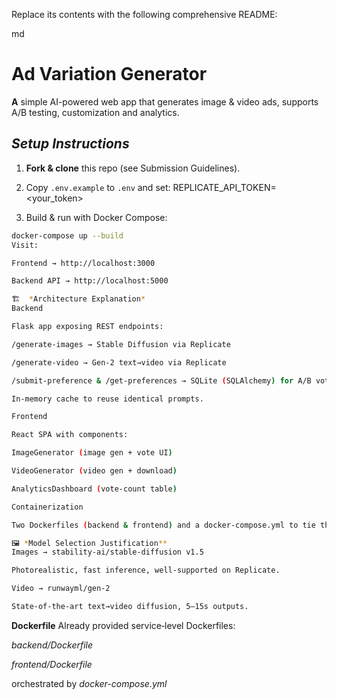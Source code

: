 Replace its contents with the following comprehensive README:

md

# Ad Variation Generator

**A** simple AI-powered web app that generates image & video ads, supports A/B testing, customization and analytics.

## _Setup Instructions_

1. **Fork & clone** this repo (see Submission Guidelines).
2. Copy `.env.example` to `.env` and set:
   REPLICATE_API_TOKEN=<your_token>

3. Build & run with Docker Compose:

```bash
docker-compose up --build
Visit:

Frontend → http://localhost:3000

Backend API → http://localhost:5000

🏗  *Architecture Explanation*
Backend

Flask app exposing REST endpoints:

/generate-images → Stable Diffusion via Replicate

/generate-video → Gen-2 text→video via Replicate

/submit-preference & /get-preferences → SQLite (SQLAlchemy) for A/B voting

In-memory cache to reuse identical prompts.

Frontend

React SPA with components:

ImageGenerator (image gen + vote UI)

VideoGenerator (video gen + download)

AnalyticsDashboard (vote-count table)

Containerization

Two Dockerfiles (backend & frontend) and a docker-compose.yml to tie them together.

🖼 *Model Selection Justification**
Images → stability-ai/stable-diffusion v1.5

Photorealistic, fast inference, well-supported on Replicate.

Video → runwayml/gen-2

State-of-the-art text→video diffusion, 5–15s outputs.
```

**Dockerfile**
Already provided service‐level Dockerfiles:

_backend/Dockerfile_

_frontend/Dockerfile_

orchestrated by _docker-compose.yml_
